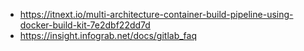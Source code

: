 * https://itnext.io/multi-architecture-container-build-pipeline-using-docker-build-kit-7e2dbf22dd7d
* https://insight.infograb.net/docs/gitlab_faq
